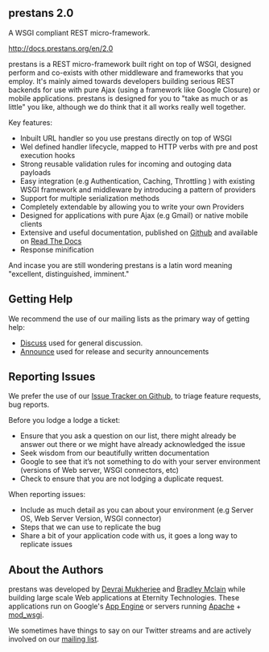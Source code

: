 ## prestans 2.0

A WSGI compliant REST micro-framework.

http://docs.prestans.org/en/2.0

prestans is a REST micro-framework built right on top of WSGI, designed perform and co-exists with other middleware and frameworks that you employ. It's mainly aimed towards developers building serious REST backends for use with pure Ajax (using a framework like Google Closure) or mobile applications. prestans is designed for you to "take as much or as little" you like, although we do think that it all works really well together.

Key features:

* Inbuilt URL handler so you use prestans directly on top of WSGI
* Wel defined handler lifecycle, mapped to HTTP verbs with pre and post execution hooks
* Strong reusable validation rules for incoming and outoging data payloads
* Easy integration (e.g Authentication, Caching, Throttling ) with existing WSGI framework and middleware by introducing a pattern of providers
* Support for multiple serialization methods
* Completely extendable by allowing you to write your own Providers
* Designed for applications with pure Ajax (e.g Gmail) or native mobile clients
* Extensive and useful documentation, published on [Github](http://github.com/prestans/prestans-docs/ "Docs source") and available on [Read The Docs](http://docs.prestans.org "prestans documentation")
* Response minification

And incase you are still wondering prestans is a latin word meaning "excellent, distinguished, imminent."

Getting Help
------------

We recommend the use of our mailing lists as the primary way of getting help:

* [Discuss](http://groups.google.com/group/prestans-discuss "Discuss") used for general discussion.
* [Announce](http://groups.google.com/group/prestans-announce "Announce") used for release and security announcements


Reporting Issues
----------------

We prefer the use of our [Issue Tracker on Github](https://github.com/prestans/prestans/issues "Issue Tracker"), to triage feature requests, bug reports.

Before you lodge a lodge a ticket:

* Ensure that you ask a question on our list, there might already be answer out there or we might have already acknowledged the issue
* Seek wisdom from our beautifully written documentation
* Google to see that it’s not something to do with your server environment (versions of Web server, WSGI connectors, etc)
* Check to ensure that you are not lodging a duplicate request.

When reporting issues:

* Include as much detail as you can about your environment (e.g Server OS, Web Server Version, WSGI connector)
* Steps that we can use to replicate the bug
* Share a bit of your application code with us, it goes a long way to replicate issues


About the Authors
-----------------

prestans was developed by [Devraj Mukherjee](http://twitter.com/mdevraj "Devraj Mukherjee on Twitter") and [Bradley Mclain](http://twitter.com/bradley_mclain "Brad Mclain on Twitter") while building large scale Web applications at Eternity Technologies. These applications run on  Google's [App Engine](https://developers.google.com/appengine/ "Google AppEngine web site") or servers running [Apache](http://httpd.apache.org "Apache official homepage") + [mod_wsgi](https://github.com/GrahamDumpleton/mod_wsgi "mod_wsgi on Github").

We sometimes have things to say on our Twitter streams and are actively involved on our [mailing list](http://groups.google.com/group/prestans-discuss "Discuss").

